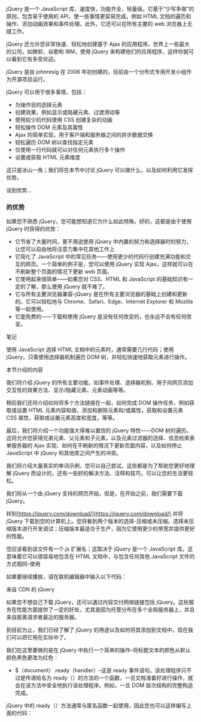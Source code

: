 jQuery 是一个 JavaScript 库，速度快，功能齐全，轻量级。它基于“少写多做”的原则，包含易于使用的 API，使一些事情更容易完成，例如 HTML 文档的遍历和操作、添加动画效果和事件处理。此外，它还可以在所有主要的 web 浏览器上无缝工作。

jQuery 还允许您非常快速、轻松地创建基于 Ajax 的应用程序。世界上一些最大的公司，如微软、谷歌和 IBM，使用 jQuery 来构建他们的应用程序，这样你就可以看到它有多受欢迎。

jQuery 是由 johnresig 在 2006 年初创建的，目前由一个分布式专用开发小组作为开源项目运行。

jQuery 可以用于很多事情，包括：

*   为操作目的选择元素
*   创建效果，例如显示或隐藏元素、过渡滑动等
*   使用较少的代码使用 CSS 创建复杂的动画
*   轻松操作 DOM 元素及其属性
*   Ajax 的简单实现，用于客户端和服务器之间的异步数据交换
*   轻松遍历 DOM 树以查找指定元素
*   仅使用一行代码就可以对任何元素执行多个操作
*   设置或获取 HTML 元素维度

这只是冰山一角；我们将在本节中讨论 jQuery 可以做什么，以及如何利用它发挥优势。

谈到优势…

### 的优势

如果您不熟悉 jQuery，您可能想知道它为什么如此特殊。好的，这都是由于使用 jQuery 时获得的优势：

*   它节省了大量时间，更不用说使用 jQuery 中内置的努力和选择器时的努力，让您可以自由地将注意力集中在其他工作上
*   它简化了 JavaScript 中的常见任务——使用更少的代码行创建充满功能和交互的网页。一个简单的例子是，您可以使用 jQuery 实现 Ajax，这样就可以在不刷新整个页面的情况下更新 web 页面。
*   它使用起来很简单——如果您对 CSS、HTML 和 JavaScript 的基础知识有一定的了解，那么使用 jQuery 就不难了。
*   它与所有主要浏览器兼容–jQuery 是在所有主要浏览器的基础上创建和更新的。它可以轻松地与 Chrome、Safari、Edge、Internet Explorer 和 Mozilla 等一起使用。
*   它是免费的——下载和使用 jQuery 是没有任何改变的，也永远不会有任何改变。

笔记

使用 JavaScript 选择 HTML 文档中的元素时，通常需要几行代码；使用 jQuery，只需使用选择器机制遍历 DOM 树，并轻松快速地获取元素进行操作。

本节介绍的内容

我们将介绍 jQuery 的所有主要功能，如事件处理、选择器机制、用于向网页添加交互性的效果方法、显示/隐藏元素、元素动画等等。

稍后我们还将介绍如何将多个方法链接在一起，如何完成 DOM 操作任务，例如获取或设置 HTML 元素内容和值，添加和删除元素和/或属性，获取和设置元素 CSS 属性，获取或设置元素高度和宽度，等等。

最后，我们将介绍一个功能强大得难以置信的 jQuery 特性——DOM 树的遍历。这将允许您获得兄弟元素、父元素和子元素，以及元素过滤器的选择、信息检索表单服务器的 Ajax 实现、如何在不刷新的情况下更新页面内容，以及如何停止 JavaScript 中 jQuery 和其他库之间产生的冲突。

我们将介绍大量真实的单词示例，您可以自己尝试。这些都是为了帮助您更好地理解 jQuery 而设计的，还有一些好的解决方法、注释和技巧，可以让您的生活更轻松。

我们将从一个由 jQuery 支持的网页开始，但是，在开始之前，我们需要下载 jQuery。

转到[https://jquery.com/download/](https://jquery.com/download/) 并将 jQuery 下载到您的计算机上。您将看到两个版本的选择-压缩或未压缩。选择未压缩版本进行开发调试；压缩版本最适合于生产，因为它使用更少的带宽并提供更好的性能。

您应该看到该文件有一个.js 扩展名；这取决于 jQuery 是一个 JavaScript 库。这意味着它可以很容易地包含在 HTML 文档中，与包含任何其他 JavaScript 文件的方式相同–使用

如果要继续播放，请在联机编辑器中输入以下代码：

<title>简单 HTML 文档</title>

<link rel="stylesheet" type="text/css" href="css/style.css">

来自 CDN 的 jQuery

如果您不想自己下载 jQuery，还可以通过内容交付网络链接包括 jQuery。这些服务在性能方面提供了一定的好处，尤其是因为托管分布在多个全局服务器上，并且来自距离请求者最近的服务器。

到目前为止，我们已经了解了 jQuery 的用途以及如何将其添加到文档中。现在我们可以把它用在实际中了。

我们在这里要做的是在 jQuery 中执行一个简单的操作–将标题文本的颜色从默认颜色黑色更改为红色：

<title>我的第一个 jQuery 网页</title>

<link rel="stylesheet" type="text/css" href="css/style.css">

*   $（document）.ready（handler）–这是 ready 事件语句。该处理程序只不过是传递给名为 ready（）的方法的一个函数，一旦文档准备好进行操作，就会在该方法中安全地执行该处理程序。例如，一旦 DOM 层次结构的完整构造完成。

jQuery 中的 ready（）方法通常与匿名函数一起使用，因此您也可以这样编写上面的代码：